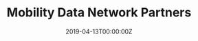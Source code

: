 ---
title: "Mobility Data Network Partners"  # Add a page title.
summary: "A list of the researchers involved."  # Add a page description.
date: "2019-04-13T00:00:00Z"  # Add today's date.
type: "widget_page"  # Page type is a Widget Page
---